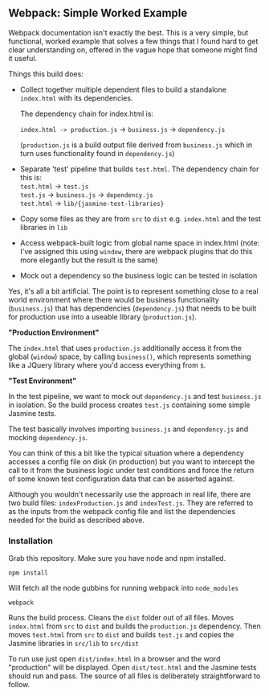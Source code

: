 
## Webpack: Simple Worked Example

Webpack documentation isn't exactly the best. This is a very simple, but functional,
worked example that solves a few things that I found hard to get clear understanding on,
offered in the vague hope that someone might find it useful.

Things this build does:

*	Collect together multiple dependent files to build a standalone `index.html`
	with its dependencies.  
	
	The dependency chain for index.html is:  
	
	`index.html -> production.js` -> `business.js` -> `dependency.js` 
	
	(`production.js` is a build output file derived from `business.js` which in turn uses functionality found in `dependency.js`)  

*	Separate 'test' pipeline that builds `test.html`. The dependency chain for
	this is:  
	`test.html` -> `test.js`  
	`test.js` -> `business.js` -> `dependency.js`  
	`test.html` -> `lib/{jasmine-test-libraries}`   

*	Copy some files as they are from `src` to `dist`  e.g. `index.html` and the test libraries in `lib`

*	Access webpack-built logic from global name space in index.html (note: I've assigned this using `window`, there are webpack plugins that do this more elegantly but the result is the same) 

*	Mock out a dependency so the business logic can be tested in isolation  

Yes, it's all a bit artificial. The point is to represent something close to a real world environment where there would be business functionality (`business.js`) that has dependencies (`dependency.js`) that needs to be built for production use into a useable library (`production.js`).  

**"Production Environment"**  

The `index.html` that uses `production.js` additionally access it from the global (`window`) space, by calling `business()`, which represents something like a JQuery library where you'd access everything from `$`.

**"Test Environment"**  

In the test pipeline, we want to mock out `dependency.js` and test `business.js` in isolation. So the build process creates `test.js` containing some simple Jasmine tests.

The test basically involves importing `business.js` and `dependency.js` and mocking `dependency.js`.

You can think of this a bit like the typical situation where a dependency accesses a config file on disk (in production) but you want to intercept the call to it from the business logic under test conditions and force the return of some known test configuration data that can be asserted against.

Although you wouldn't necessarily use the approach in real life, there are two build files: `indexProduction.js` and `indexTest.js`. They are referred to as the inputs from the webpack config file and list the dependencies needed for the build as described above.

### Installation

Grab this repository. Make sure you have node and npm installed.

`npm install` 

Will fetch all the node gubbins for running webpack into `node_modules`

`webpack`

Runs the build process. Cleans the `dist` folder out of all files. Moves `index.html` from `src` to `dist` and builds the `production.js` dependency. Then moves `test.html` from `src` to `dist` and builds `test.js` and copies the Jasmine libraries in `src/lib` to `src/dist`

To run use just open `dist/index.html` in a browser and the word "production" will be displayed. Open `dist/test.html` and the Jasmine tests should run and pass. The source of all files is deliberately straightforward to follow.




